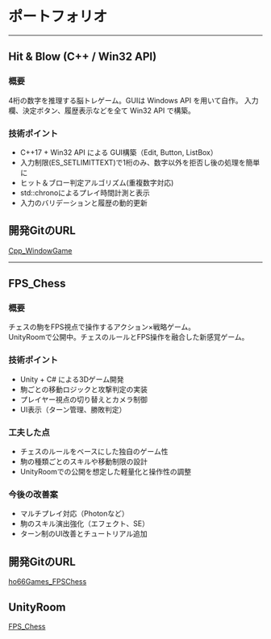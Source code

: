 # ポートフォリオ

---

## Hit & Blow (C++ / Win32 API)

### 概要
4桁の数字を推理する脳トレゲーム。GUIは Windows API を用いて自作。
入力欄、決定ボタン、履歴表示などを全て Win32 API で構築。

### 技術ポイント
- C++17 + Win32 API による GUI構築（Edit, Button, ListBox）
- 入力制限(ES_SETLIMITTEXT)で1桁のみ、数字以外を拒否し後の処理を簡単に
- ヒット＆ブロー判定アルゴリズム(重複数字対応)
- std::chronoによるプレイ時間計測と表示
- 入力のバリデーションと履歴の動的更新

## 開発GitのURL
[Cpp_WindowGame](https://github.com/ho6ho6/Cpp_WindowGame)

---

## FPS_Chess

### 概要
チェスの駒をFPS視点で操作するアクション×戦略ゲーム。  
UnityRoomで公開中。チェスのルールとFPS操作を融合した新感覚ゲーム。

### 技術ポイント
- Unity + C# による3Dゲーム開発
- 駒ごとの移動ロジックと攻撃判定の実装
- プレイヤー視点の切り替えとカメラ制御
- UI表示（ターン管理、勝敗判定）

### 工夫した点
- チェスのルールをベースにした独自のゲーム性
- 駒の種類ごとのスキルや移動制限の設計
- UnityRoomでの公開を想定した軽量化と操作性の調整

### 今後の改善案
- マルチプレイ対応（Photonなど）
- 駒のスキル演出強化（エフェクト、SE）
- ターン制のUI改善とチュートリアル追加

## 開発GitのURL
[ho66Games_FPSChess](https://github.com/ho6ho6/ho66Games_FPSChess.git)

## UnityRoom
[FPS_Chess](https://unityroom.com/games/ho66games_fpschess)

